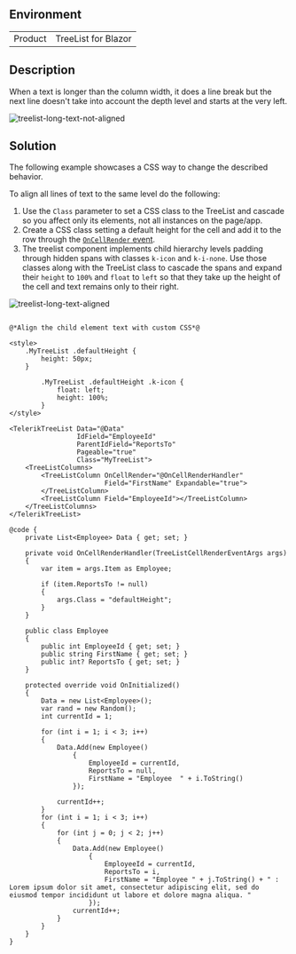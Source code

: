 
## Environment
<table>
<tbody>
<tr>
<td>Product</td>
<td>TreeList for Blazor</td>
</tr>
</tbody>
</table>

## Description
When a text is longer than the column width, it does a line break but the next line doesn't take into account the depth level and starts at the very left.

![treelist-long-text-not-aligned](images/treelist-long-text-not-aligned.png)

## Solution

The following example showcases a CSS way to change the described behavior.

To align all lines of text to the same level do the following:

1. Use the `Class` parameter to set a CSS class to the TreeList and cascade so you affect only its elements, not all instances on the page/app.
1. Create a CSS class setting a default height for the cell and add it to the row through the [`OnCellRender` event](slug:treelist-column-events#oncellrender).
1. The treelist component implements child hierarchy levels padding through hidden spans with classes `k-icon` and `k-i-none`. Use those classes along with the TreeList class to cascade the spans and expand their `height` to `100%` and `float` to `left` so that they take up the height of the cell and text remains only to their right.

![treelist-long-text-aligned](images/treelist-long-text-aligned.png)

````RAZOR

@*Align the child element text with custom CSS*@

<style>
    .MyTreeList .defaultHeight {
        height: 50px;
    }

        .MyTreeList .defaultHeight .k-icon {
            float: left;
            height: 100%;
        }
</style>

<TelerikTreeList Data="@Data"
                 IdField="EmployeeId"
                 ParentIdField="ReportsTo"
                 Pageable="true"
                 Class="MyTreeList">
    <TreeListColumns>
        <TreeListColumn OnCellRender="@OnCellRenderHandler"
                        Field="FirstName" Expandable="true">
        </TreeListColumn>
        <TreeListColumn Field="EmployeeId"></TreeListColumn>
    </TreeListColumns>
</TelerikTreeList>

@code {
    private List<Employee> Data { get; set; }

    private void OnCellRenderHandler(TreeListCellRenderEventArgs args)
    {
        var item = args.Item as Employee;

        if (item.ReportsTo != null)
        {
            args.Class = "defaultHeight";
        }
    }

    public class Employee
    {
        public int EmployeeId { get; set; }
        public string FirstName { get; set; }
        public int? ReportsTo { get; set; }
    }

    protected override void OnInitialized()
    {
        Data = new List<Employee>();
        var rand = new Random();
        int currentId = 1;

        for (int i = 1; i < 3; i++)
        {
            Data.Add(new Employee()
                {
                    EmployeeId = currentId,
                    ReportsTo = null,
                    FirstName = "Employee  " + i.ToString()
                });

            currentId++;
        }
        for (int i = 1; i < 3; i++)
        {
            for (int j = 0; j < 2; j++)
            {
                Data.Add(new Employee()
                    {
                        EmployeeId = currentId,
                        ReportsTo = i,
                        FirstName = "Employee " + j.ToString() + " : Lorem ipsum dolor sit amet, consectetur adipiscing elit, sed do eiusmod tempor incididunt ut labore et dolore magna aliqua. "
                    });
                currentId++;
            }
        }
    }
}
````

